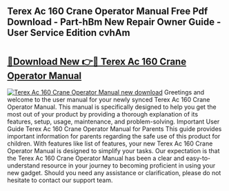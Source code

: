 ## Terex Ac 160 Crane Operator Manual Free Pdf Download - Part-hBm New Repair Owner Guide - User Service Edition cvhAm

# <h2><a href="http://bc81117.oget.top/?id=Terex+Ac+160+Crane+Operator+Manual">🔗Download New 👉🔴 Terex Ac 160 Crane Operator Manual</a></h2>

[![Terex Ac 160 Crane Operator Manual new download](https://i.imgur.com/5g1atiW.png)](http://bc81117.oget.top/?id=Terex+Ac+160+Crane+Operator+Manual)
Greetings and welcome to the user manual for your newly synced Terex Ac 160 Crane Operator Manual. This manual is specifically designed to help you get the most out of your product by providing a thorough explanation of its features, setup, usage, maintenance, and problem-solving. Important User Guide Terex Ac 160 Crane Operator Manual for Parents This guide provides important information for parents regarding the safe use of this product for children. With features like list of features, your new Terex Ac 160 Crane Operator Manual is designed to simplify your tasks. Our expectation is that the Terex Ac 160 Crane Operator Manual has been a clear and easy-to-understand resource in your journey to becoming proficient in using your new gadget. Should you need any assistance or clarification, please do not hesitate to contact our support team.
